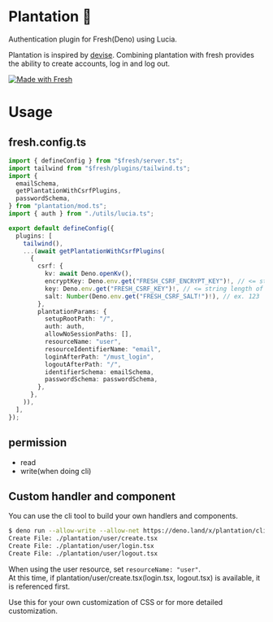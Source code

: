 ﻿# Plantation 🍋

Authentication plugin for Fresh(Deno) using Lucia.

Plantation is inspired by [devise](https://github.com/heartcombo/devise).
Combining plantation with fresh provides the ability to create accounts, log in
and log out.

[![Made with Fresh](https://fresh.deno.dev/fresh-badge-dark.svg)](https://fresh.deno.dev)

# Usage

## fresh.config.ts

```ts
import { defineConfig } from "$fresh/server.ts";
import tailwind from "$fresh/plugins/tailwind.ts";
import {
  emailSchema,
  getPlantationWithCsrfPlugins,
  passwordSchema,
} from "plantation/mod.ts";
import { auth } from "./utils/lucia.ts";

export default defineConfig({
  plugins: [
    tailwind(),
    ...(await getPlantationWithCsrfPlugins(
      {
        csrf: {
          kv: await Deno.openKv(),
          encryptKey: Deno.env.get("FRESH_CSRF_ENCRYPT_KEY")!, // <= string length of 32, ex. 12345678901234567890123456789012
          key: Deno.env.get("FRESH_CSRF_KEY")!, // <= string length of 32, ex. 01234567012345670123456701234567
          salt: Number(Deno.env.get("FRESH_CSRF_SALT!")!), // ex. 123
        },
        plantationParams: {
          setupRootPath: "/",
          auth: auth,
          allowNoSessionPaths: [],
          resourceName: "user",
          resourceIdentifierName: "email",
          loginAfterPath: "/must_login",
          logoutAfterPath: "/",
          identifierSchema: emailSchema,
          passwordSchema: passwordSchema,
        },
      },
    )),
  ],
});
```

## permission

- read
- write(when doing cli)

## Custom handler and component

You can use the cli tool to build your own handlers and components.

```sh
$ deno run --allow-write --allow-net https://deno.land/x/plantation/cli.ts user
Create File: ./plantation/user/create.tsx
Create File: ./plantation/user/login.tsx
Create File: ./plantation/user/logout.tsx
```

When using the user resource, set `resourceName: "user"`.\
At this time, if plantation/user/create.tsx(login.tsx, logout.tsx) is available,
it is referenced first.

Use this for your own customization of CSS or for more detailed customization.
